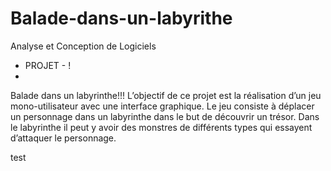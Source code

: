 # Balade-dans-un-labyrithe
Analyse et Conception de Logiciels
- PROJET - !
- 
Balade dans un labyrinthe!!!
L’objectif  de  ce  projet  est  la  réalisation  d’un  jeu  mono-utilisateur  avec  une  interface 
graphique.  Le  jeu  consiste  à  déplacer  un  personnage  dans  un  labyrinthe  dans  le  but  de 
découvrir un trésor. Dans le labyrinthe il peut y avoir des monstres de différents types qui 
essayent d’attaquer le personnage.




test
